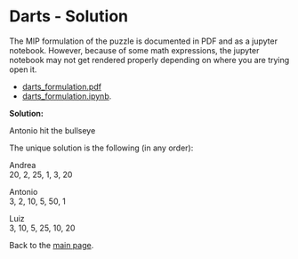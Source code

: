 # Darts - Solution

The MIP formulation of the puzzle is documented in PDF and as a jupyter notebook. 
However, because of some math expressions, the jupyter notebook may not get rendered properly 
depending on where you are trying open it.

- [darts_formulation.pdf](darts_formulation.pdf)
- [darts_formulation.ipynb](darts_formulation.ipynb).

**Solution:**

Antonio hit the bullseye

The unique solution is the following (in any order):

Andrea  
20, 2, 25, 1, 3, 20

Antonio  
3, 2, 10, 5, 50, 1

Luiz  
3, 10, 5, 25, 10, 20

Back to the [main page](../../README.md).